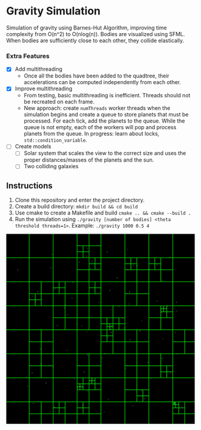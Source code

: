 # Gravity Simulation

Simulation of gravity using Barnes-Hut Algorithm, improving time complexity from O(n^2) to O(nlog(n)). Bodies are visualized using SFML.
When bodies are sufficiently close to each other, they collide elastically.

### Extra Features
- [x] Add multithreading
  - Once all the bodies have been added to the quadtree, their accelerations can be computed independently from each other.
- [x] Improve multithreading
  - From testing, basic multithreading is inefficient. Threads should not be recreated on each frame.
  - New approach: create `numThreads` worker threads when the simulation begins and create a queue to store planets that must be processed. For each tick, add the planets to the queue. While the queue is not empty, each of the workers will pop and process planets from the queue. In progress: learn about locks, `std::condition_variable`.
- [ ] Create models
  - [ ] Solar system that scales the view to the correct size and uses the proper distances/masses of the planets and the sun.
  - [ ] Two colliding galaxies

## Instructions
1. Clone this repository and enter the project directory.
2. Create a build directory: `mkdir build && cd build`
3. Use cmake to create a Makefile and build `cmake .. && cmake --build .`
4. Run the simulation using `./gravity [number of bodies] <theta threshold threads=1>`. Example: `./gravity 1000 0.5 4`

![demo image](https://github.com/ryanp8/gravity/blob/main/assets/demo.png?raw=true)
